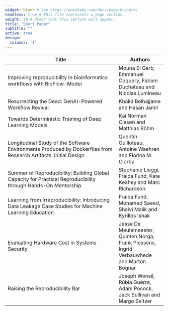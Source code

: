 ```yaml
---
widget: blank # See https://wowchemy.com/docs/page-builder/
headless: true # This file represents a page section.
weight: 20 # Order that this section will appear.
title: "Short Paper"
subtitle: ""
active: true
design:
  columns: '1'
---
```


<style>
table:nth-of-type(1) {
    display:table;
    width:100%;
}
table:nth-of-type(1) th:nth-of-type(2) {
    width:30%;
}
</style>

| Title                                                                                                                  | Authors                                                                                                                                                                                                                             |
|------------------------------------------------------------------------------------------------------------------------|-------------------------------------------------------------------------------------------------------------------------------------------------------------------------------------------------------------------------------------|
| Improving reproducibility in bioinformatics workflows with BioFlow-Model | Mouna El Garb, Emmanuel Coquery, Fabien Duchateau and Nicolas Lumineau |
| Resurrecting the Dead: GenAI-Powered Workflow Revival                                                                  | Khalid Belhajjame and Hasan Jamil                                                                                                                                                                                                   |
| Towards Deterministic Training of Deep Learning Models                                                          | Kai Norman Clasen and Matthias Böhm                                                                                                                                                                                                 |
| Longitudinal Study of the Software Environments Produced by Dockerfiles from Research Artifacts: Initial Design | Quentin Guilloteau, Antoine Waehren and Florina M. Ciorba                                                                                                                                                                           |
| Summer of Reproducibility: Building Global Capacity for Practical Reproducibility through Hands-On Mentorship   | Stephanie Lieggi, Fraida Fund, Kate Keahey and Marc Richardson                                                                                                                                                                      |
| Learning from Irreproducibility: Introducing Data Leakage Case Studies for Machine Learning Education           | Fraida Fund, Mohamed Saeed, Shaivi Malik and Kyrillos Ishak                                                                                                                                                                         |
| Evaluating Hardware Cost in Systems Security                                                                    | Jesse De Meulemeester, Quinten Norga, Frank Piessens, Ingrid Verbauwhede and Marton Bognar                                                                                                                                          |
| Raising the Reproducibility Bar                                                                                        | Joseph Wonsil, Rúbia Guerra, Adam Pocock, Jack Sullivan and Margo Seltzer                                                                                                                                                           |
